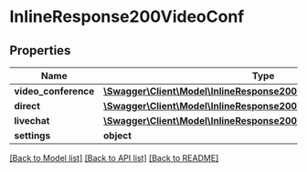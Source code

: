 # InlineResponse200VideoConf

## Properties
Name | Type | Description | Notes
------------ | ------------- | ------------- | -------------
**video_conference** | [**\Swagger\Client\Model\InlineResponse200VideoConfVideoConference**](InlineResponse200VideoConfVideoConference.md) |  | [optional] 
**direct** | [**\Swagger\Client\Model\InlineResponse200VideoConfDirect**](InlineResponse200VideoConfDirect.md) |  | [optional] 
**livechat** | [**\Swagger\Client\Model\InlineResponse200VideoConfVideoConference**](InlineResponse200VideoConfVideoConference.md) |  | [optional] 
**settings** | **object** |  | [optional] 

[[Back to Model list]](../../README.md#documentation-for-models) [[Back to API list]](../../README.md#documentation-for-api-endpoints) [[Back to README]](../../README.md)

